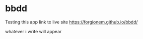 # bbdd
Testing this app 
link to live site https://forgionem.github.io/bbdd/

whatever i write will appear
